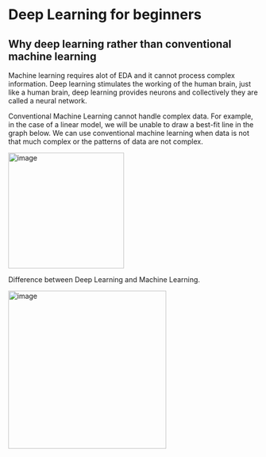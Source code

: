 # Deep Learning for beginners

## Why deep learning rather than conventional machine learning

Machine learning requires alot of EDA and it cannot process complex information. Deep learning stimulates the working of the human brain, just like a human brain, deep learning provides neurons and collectively they are called a neural network.

Conventional Machine Learning cannot handle complex data. 
For example, in the case of a linear model, we will be unable to draw a best-fit line in the graph below. We can use conventional machine learning when data is not that much complex or the patterns of data are not complex.

<img width="233" alt="image" src="https://github.com/AbdulHadi806/Machine-learning-Basic-notes/assets/113926529/c3d65f81-f7c1-49cb-8435-8561ee406b51">


Difference between Deep Learning and Machine Learning.

<img width="318" alt="image" src="https://github.com/AbdulHadi806/Machine-learning-Basic-notes/assets/113926529/045d2944-353f-4129-b36e-4ed11693ae9a">

